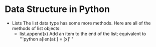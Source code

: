 # Data Structure in Python 
* Lists
The list data type has some more methods. Here are all of the methods of list objects:
   * list.append(x)
   Add an item to the end of the list; equivalent to '''python a[len(a):] = [x]'''
        
